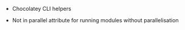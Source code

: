 *   Chocolatey CLI helpers

<!---->

*   Not in parallel attribute for running modules without parallelisation
